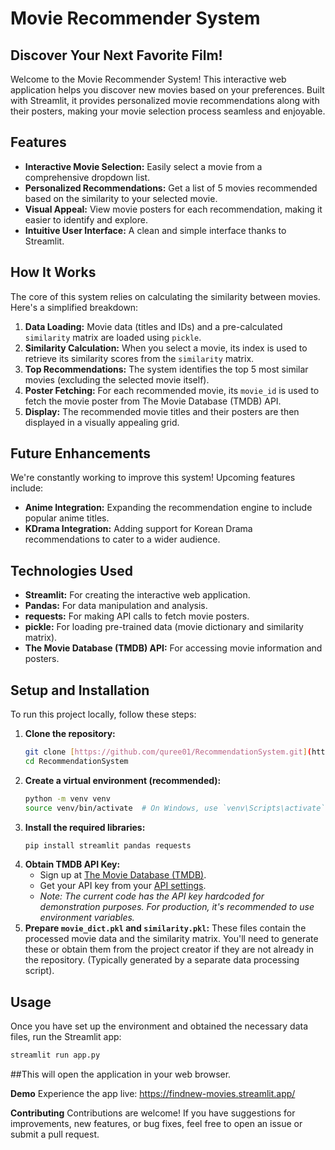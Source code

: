 # Movie Recommender System

## Discover Your Next Favorite Film!

Welcome to the Movie Recommender System! This interactive web application helps you discover new movies based on your preferences. Built with Streamlit, it provides personalized movie recommendations along with their posters, making your movie selection process seamless and enjoyable.

## Features

* **Interactive Movie Selection:** Easily select a movie from a comprehensive dropdown list.
* **Personalized Recommendations:** Get a list of 5 movies recommended based on the similarity to your selected movie.
* **Visual Appeal:** View movie posters for each recommendation, making it easier to identify and explore.
* **Intuitive User Interface:** A clean and simple interface thanks to Streamlit.

## How It Works

The core of this system relies on calculating the similarity between movies. Here's a simplified breakdown:

1.  **Data Loading:** Movie data (titles and IDs) and a pre-calculated `similarity` matrix are loaded using `pickle`.
2.  **Similarity Calculation:** When you select a movie, its index is used to retrieve its similarity scores from the `similarity` matrix.
3.  **Top Recommendations:** The system identifies the top 5 most similar movies (excluding the selected movie itself).
4.  **Poster Fetching:** For each recommended movie, its `movie_id` is used to fetch the movie poster from The Movie Database (TMDB) API.
5.  **Display:** The recommended movie titles and their posters are then displayed in a visually appealing grid.

## Future Enhancements

We're constantly working to improve this system! Upcoming features include:

* **Anime Integration:** Expanding the recommendation engine to include popular anime titles.
* **KDrama Integration:** Adding support for Korean Drama recommendations to cater to a wider audience.

## Technologies Used

* **Streamlit:** For creating the interactive web application.
* **Pandas:** For data manipulation and analysis.
* **requests:** For making API calls to fetch movie posters.
* **pickle:** For loading pre-trained data (movie dictionary and similarity matrix).
* **The Movie Database (TMDB) API:** For accessing movie information and posters.

## Setup and Installation

To run this project locally, follow these steps:

1.  **Clone the repository:**
    ```bash
    git clone [https://github.com/quree01/RecommendationSystem.git](https://github.com/quree01/RecommendationSystem.git)
    cd RecommendationSystem
    ```
2.  **Create a virtual environment (recommended):**
    ```bash
    python -m venv venv
    source venv/bin/activate  # On Windows, use `venv\Scripts\activate`
    ```
3.  **Install the required libraries:**
    ```bash
    pip install streamlit pandas requests
    ```
4.  **Obtain TMDB API Key:**
    * Sign up at [The Movie Database (TMDB)](https://www.themoviedb.org/signup).
    * Get your API key from your [API settings](https://www.themoviedb.org/settings/api).
    * *Note: The current code has the API key hardcoded for demonstration purposes. For production, it's recommended to use environment variables.*
5.  **Prepare `movie_dict.pkl` and `similarity.pkl`:**
    These files contain the processed movie data and the similarity matrix. You'll need to generate these or obtain them from the project creator if they are not already in the repository. (Typically generated by a separate data processing script).

## Usage

Once you have set up the environment and obtained the necessary data files, run the Streamlit app:

```bash
streamlit run app.py
```
##This will open the application in your web browser.

**Demo**
Experience the app live: https://findnew-movies.streamlit.app/

**Contributing**
Contributions are welcome! If you have suggestions for improvements, new features, or bug fixes, feel free to open an issue or submit a pull request.
